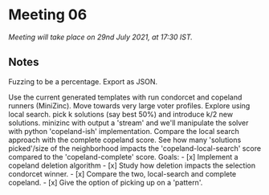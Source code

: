 # Meeting 06

_Meeting will take place on 29nd July 2021, at 17:30 IST._

## Notes
Fuzzing to be a percentage.
Export as JSON.

Use the current generated templates with run condorcet and copeland runners (MiniZinc).
Move towards very large voter profiles.
    Explore using local search.
        pick k solutions (say best 50%) and introduce k/2 new solutions.
        minizinc with output a 'stream' and we'll manipulate the solver with python 'copeland-ish' implementation.
        Compare the local search approach with the complete copeland score.
        See how many 'solutions picked'/size of the neighborhood impacts the 'copeland-local-search' score compared to the 'copeland-complete' score.
Goals:
    - [x] Implement a copeland deletion algorithm
    - [x] Study how deletion impacts the selection condorcet winner.
    - [x] Compare the two, local-search and complete copeland.
    - [x] Give the option of picking up on a 'pattern'.
